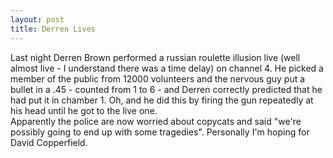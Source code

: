 ```yaml
--- 
layout: post
title: Derren Lives
---
```

Last night Derren Brown performed a russian roulette illusion live (well almost live - I understand there was a time delay) on channel 4. He picked a member of the public from 12000 volunteers and the nervous guy put a bullet in a .45 - counted from 1 to 6 - and Derren correctly predicted that he had put it in chamber 1. Oh, and he did this by firing the gun repeatedly at his head until he got to the live one.<br />Apparently the police are now worried about copycats and said "we're possibly going to end up with some tragedies". Personally I'm hoping for David Copperfield.
